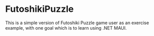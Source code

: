 # FutoshikiPuzzle
This is a simple version of Futoshiki Puzzle game user as an exercise example, with one goal which is to learn using .NET MAUI.
